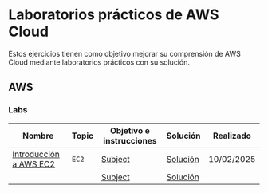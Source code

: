 # Laboratorios prácticos de AWS Cloud
Estos ejercicios tienen como objetivo mejorar su comprensión de AWS Cloud mediante laboratorios prácticos con su solución. 


## AWS
### Labs
| Nombre                 | Topic                           | Objetivo e instrucciones | Solución                      | Realizado  |
|------------------------|---------------------------------|--------------------------|-------------------------------|------------|
| [Introducción a AWS EC2](https://github.com/carovasq/aws-practice-labs/tree/main/Lab%2001%20-%20Introducci%C3%B3n%20a%20Amazon%20EC2) | `EC2` | [Subject](https://github.com/carovasq/aws-practice-labs/blob/main/Lab%2001%20-%20Introducci%C3%B3n%20a%20Amazon%20EC2/README.md) | [Solución](https://github.com/carovasq/aws-practice-labs/blob/main/Lab%2001%20-%20Introducci%C3%B3n%20a%20Amazon%20EC2/README.md) | 10/02/2025 |
|                        |                                 | [Subject](http://localhost/) | [Solución](http://localhost/) |            |

